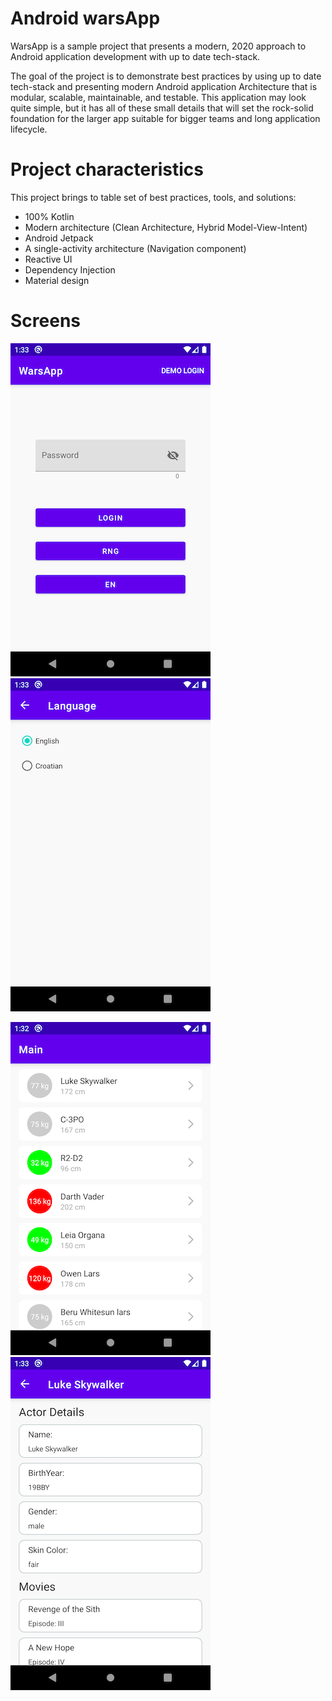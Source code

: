 # Android warsApp

WarsApp is a sample project that presents a modern, 2020 approach to Android application development with up to date tech-stack.

The goal of the project is to demonstrate best practices by using up to date tech-stack and presenting modern Android application Architecture that is modular, scalable, maintainable, and testable. This application may look quite simple, but it has all of these small details that will set the rock-solid foundation for the larger app suitable for bigger teams and long application lifecycle.

# Project characteristics

This project brings to table set of best practices, tools, and solutions:

* 100% Kotlin
* Modern architecture (Clean Architecture, Hybrid Model-View-Intent)
* Android Jetpack
* A single-activity architecture (Navigation component)
* Reactive UI
* Dependency Injection
* Material design

# Screens

![Screen 3](https://github.com/goransipic/AndroidWarsApp/blob/master/images/picture-3.png) ![Screen 4](https://github.com/goransipic/AndroidWarsApp/blob/master/images/picture-4.png)

![Screen 1](https://github.com/goransipic/AndroidWarsApp/blob/master/images/picture-1.png) ![Screen 2](https://github.com/goransipic/AndroidWarsApp/blob/master/images/picture-2.png)
